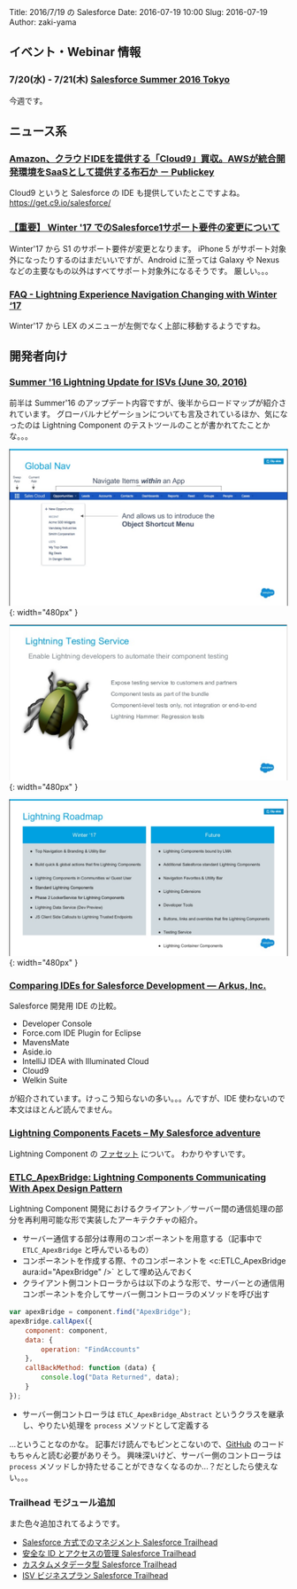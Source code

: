 Title: 2016/7/19 の Salesforce
Date: 2016-07-19 10:00
Slug: 2016-07-19
Author: zaki-yama

## イベント・Webinar 情報

### 7/20(水) - 7/21(木) [Salesforce Summer 2016 Tokyo](http://eventjp.salesforce.com/?dis=dev)

今週です。

## ニュース系

### [Amazon、クラウドIDEを提供する「Cloud9」買収。AWSが統合開発環境をSaaSとして提供する布石か － Publickey](http://www.publickey1.jp/blog/16/amazonidecloud9awssaas.html)

Cloud9 というと Salesforce の IDE も提供していたとこですよね。
https://get.c9.io/salesforce/

### [【重要】 Winter '17 でのSalesforce1サポート要件の変更について](https://help.salesforce.com/apex/HTViewSolution?urlname=Winter-17-ios-eos&language=ja)

Winter'17 から S1 のサポート要件が変更となります。
iPhone 5 がサポート対象外になったりするのはまだいいですが、Android に至っては Galaxy や Nexus などの主要なもの以外はすべてサポート対象外になるそうです。
厳しい。。。

### [FAQ - Lightning Experience Navigation Changing with Winter ‘17](https://help.salesforce.com/apex/HTViewSolution?urlname=FAQ-Lightning-Experience-Navigation-Changing-with-Winter-17&language=en_US&eid=ss-tc)

Winter'17 から LEX のメニューが左側でなく上部に移動するようですね。

## 開発者向け

### [Summer '16 Lightning Update for ISVs (June 30, 2016)](http://www.slideshare.net/partnerforce/summer-16-lightning-update-for-isvs-june-30-2016)

前半は Summer'16 のアップデート内容ですが、後半からロードマップが紹介されています。
グローバルナビゲーションについても言及されているほか、気になったのは Lightning Component のテストツールのことが書かれてたことかな。。。

![global-nav](./images/2016-07-19/global-nav.png){: width="480px" }

![lightning-testing-service](./images/2016-07-19/lightning-testing-service.png){: width="480px" }

![roadmap](./images/2016-07-19/roadmap.png){: width="480px" }

### [Comparing IDEs for Salesforce Development — Arkus, Inc.](http://www.arkusinc.com/archive/2016/comparing-ides-for-salesforce-development)

Salesforce 開発用 IDE の比較。

- Developer Console
- Force.com IDE Plugin for Eclipse
- MavensMate
- Aside.io
- IntelliJ IDEA with Illuminated Cloud
- Cloud9
- Welkin Suite

が紹介されています。けっこう知らないの多い。。。んですが、IDE 使わないので本文はほとんど読んでません。

### [Lightning Components Facets – My Salesforce adventure](https://albasfdc.wordpress.com/2016/05/30/lightning-components-facets/)

Lightning Component の [ファセット](https://developer.salesforce.com/docs/atlas.ja-jp.202.0.lightning.meta/lightning/components_facets.htm) について。
わかりやすいです。

### [ETLC_ApexBridge: Lightning Components Communicating With Apex Design Pattern](https://www.linkedin.com/pulse/etlcapexbridge-lightning-components-communicating-apex-andres-perez)

Lightning Component 開発におけるクライアント／サーバー間の通信処理の部分を再利用可能な形で実装したアーキテクチャの紹介。

- サーバー通信する部分は専用のコンポーネントを用意する（記事中で `ETLC_ApexBridge` と呼んでいるもの）
- コンポーネントを作成する際、↑のコンポーネントを <c:ETLC_ApexBridge aura:id="ApexBridge" />` として埋め込んでおく
- クライアント側コントローラからは以下のような形で、サーバーとの通信用コンポーネントを介してサーバー側コントローラのメソッドを呼び出す

```javascript
var apexBridge = component.find("ApexBridge");
apexBridge.callApex({
    component: component,
    data: {
        operation: "FindAccounts"
    },
    callBackMethod: function (data) {
        console.log("Data Returned", data);
    }
});
```

- サーバー側コントローラは `ETLC_ApexBridge_Abstract` というクラスを継承し、やりたい処理を `process` メソッドとして定義する

...ということなのかな。
記事だけ読んでもピンとこないので、[GitHub](https://github.com/eltoroit/ETLC_ApexBridge) のコードもちゃんと読む必要がありそう。
興味深いけど、サーバー側のコントローラは `process` メソッドしか持たせることができなくなるのか...？だとしたら使えない。。。

### Trailhead モジュール追加

また色々追加されてるようです。

- [Salesforce 方式でのマネジメント Salesforce Trailhead](https://developer.salesforce.com/trailhead/ja/trail/manage_the_salesforce_way)
- [安全な ID とアクセスの管理 Salesforce Trailhead](https://developer.salesforce.com/trailhead/ja/trail/identity)
- [カスタムメタデータ型 Salesforce Trailhead](https://developer.salesforce.com/trailhead/ja/module/custom_metadata_types)
- [ISV ビジネスプラン Salesforce Trailhead](https://developer.salesforce.com/trailhead/ja/module/isv_business_plan)

